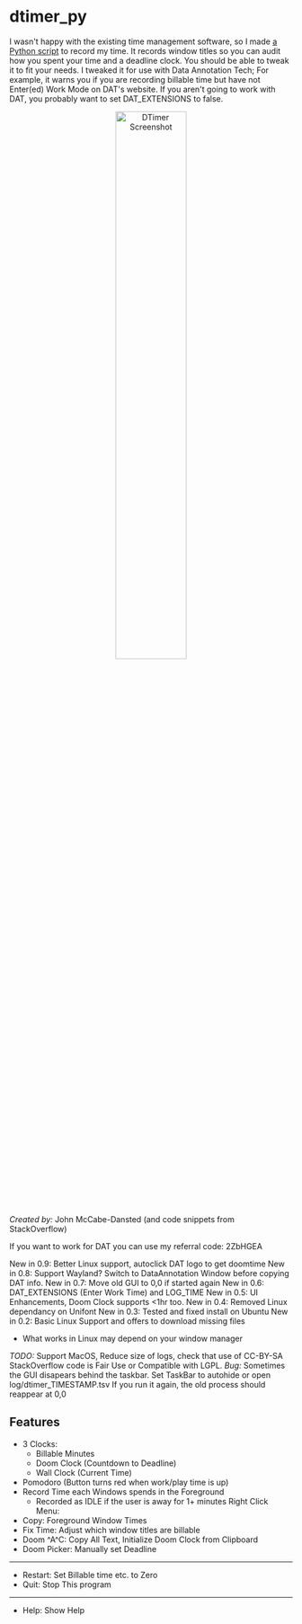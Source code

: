 # dtimer\_py
I wasn't happy with the existing time management software, 
so I made [a Python script](https://github.com/gmatht/joshell/blob/816b51707416b444111e07b74489d552e12bcd78/py/dtimer.pyw) to record my time.
It records window titles so you can audit how you spent your time and a deadline clock.
You should be able to tweak it to fit your needs.
I tweaked it for use with Data Annotation Tech; For example, it warns you if you are recording billable time but have not Enter(ed) Work Mode on DAT's website.
If you aren't going to work with DAT, you probably want to set DAT_EXTENSIONS to false.
<p align="center">
 <img src="https://github.com/user-attachments/assets/e41fb731-dfb4-45ac-9ffe-82aa835dfd9f" alt="DTimer Screenshot" width="50%">
</p>

*Created by:* John McCabe-Dansted (and code snippets from StackOverflow)

If you want to work for DAT you can use my referral code:
2ZbHGEA

New in 0.9: Better Linux support, autoclick DAT logo to get doomtime
New in 0.8: Support Wayland? Switch to DataAnnotation Window before copying DAT info.
New in 0.7: Move old GUI to 0,0 if started again
New in 0.6: DAT\_EXTENSIONS (Enter Work Time) and LOG\_TIME
New in 0.5: UI Enhancements, Doom Clock supports <1hr too.
New in 0.4: Removed Linux dependancy on Unifont
New in 0.3: Tested and fixed install on Ubuntu
New in 0.2: Basic Linux Support and offers to download missing files
  - What works in Linux may depend on your window manager

*TODO:* Support MacOS, Reduce size of logs, check that use of CC-BY-SA StackOverflow code is Fair Use or Compatible with LGPL.
*Bug:*  Sometimes the GUI disapears behind the taskbar.
      Set TaskBar to autohide or open log/dtimer\_TIMESTAMP.tsv
      If you run it again, the old process should reappear at 0,0

## Features
- 3 Clocks:
    * Billable Minutes
    * Doom Clock (Countdown to Deadline)
    * Wall Clock (Current Time)
- Pomodoro (Button turns red when work/play time is up)
- Record Time each Windows spends in the Foreground
    * Recorded as IDLE if the user is away for 1+ minutes
Right Click Menu:
- Copy: Foreground Window Times
- Fix Time: Adjust which window titles are billable
- Doom ^A^C: Copy All Text, Initialize Doom Clock from Clipboard
- Doom Picker: Manually set Deadline
--------------------------------------------
- Restart: Set Billable time etc. to Zero
- Quit: Stop This program
--------------------------------------------
- Help: Show Help
